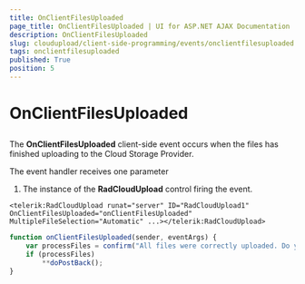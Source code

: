 ```yaml
---
title: OnClientFilesUploaded
page_title: OnClientFilesUploaded | UI for ASP.NET AJAX Documentation
description: OnClientFilesUploaded
slug: cloudupload/client-side-programming/events/onclientfilesuploaded
tags: onclientfilesuploaded
published: True
position: 5
---
```


# OnClientFilesUploaded



## 

The **OnClientFilesUploaded** client-side event occurs when the files has finished uploading to the Cloud Storage Provider.

The event handler receives one parameter

1. The instance of the **RadCloudUpload** control firing the event.

````ASPNET
<telerik:RadCloudUpload runat="server" ID="RadCloudUpload1" OnClientFilesUploaded="onClientFilesUploaded" MultipleFileSelection="Automatic" ...></telerik:RadCloudUpload>
````



````JavaScript
function onClientFilesUploaded(sender, eventArgs) {
	var processFiles = confirm("All files were correctly uploaded. Do you want to process them to the Cloud Storage?");
	if (processFiles)
		**doPostBack();
}
````


